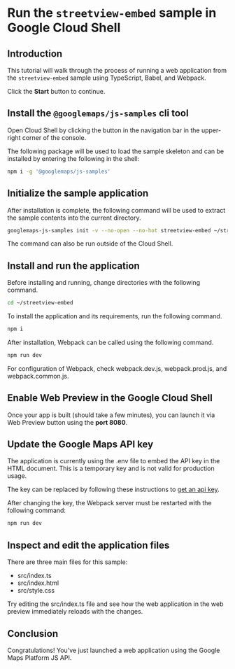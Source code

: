 # Run the `streetview-embed` sample in Google Cloud Shell

<walkthrough-tutorial-duration duration="10"/>

## Introduction

This tutorial will walk through the process of running a web application from
the `streetview-embed` sample using TypeScript, Babel, and Webpack.

Click the **Start** button to continue.

## Install the `@googlemaps/js-samples` cli tool

Open Cloud Shell by clicking the
<walkthrough-cloud-shell-icon></walkthrough-cloud-shell-icon> button in the
navigation bar in the upper-right corner of the console.

The following package will be used to load the sample skeleton and can be
installed by entering the following in the shell:

```bash
npm i -g '@googlemaps/js-samples'
```

## Initialize the sample application

After installation is complete, the following command will be used to extract
the sample contents into the current directory.

```bash
googlemaps-js-samples init -v --no-open --no-hot streetview-embed ~/streetview-embed
```

The command can also be run outside of the Cloud Shell.

## Install and run the application

Before installing and running, change directories with the following command.

```bash
cd ~/streetview-embed
```

To install the application and its requirements, run the following command.

```bash
npm i
```

After installation, Webpack can be called using the following command.

```bash
npm run dev
```

For configuration of Webpack, check
<walkthrough-editor-open-file filePath="~/streetview-embed/webpack.dev.js">webpack.dev.js</walkthrough-editor-open-file>,
<walkthrough-editor-open-file filePath="~/streetview-embed/webpack.prod.js">webpack.prod.js</walkthrough-editor-open-file>,
and
<walkthrough-editor-open-file filePath="~/streetview-embed/webpack.common.js">webpack.common.js</walkthrough-editor-open-file>.

## Enable Web Preview in the Google Cloud Shell

Once your app is built (should take a few minutes), you can launch it via
<walkthrough-spotlight-pointer target="cloudshell" spotlightId="devshell-web-preview-button">Web
Preview button</walkthrough-spotlight-pointer> using the **port 8080**.

## Update the Google Maps API key

The application is currently using the
<walkthrough-editor-open-file filePath="~/streetview-embed/.env">.env</walkthrough-editor-open-file>
file to embed the API key in the HTML document. This is a temporary key and is
not valid for production usage.

The key can be replaced by following these instructions to
[get an api key](https://developers.google.com/maps/documentation/javascript/get-api-key).

After changing the key, the Webpack server must be restarted with the following
command:

```bash
npm run dev
```

## Inspect and edit the application files

There are three main files for this sample:

*   <walkthrough-editor-open-file filePath="~/streetview-embed/src/index.ts">src/index.ts</walkthrough-editor-open-file>
*   <walkthrough-editor-open-file filePath="~/streetview-embed/src/index.html">src/index.html</walkthrough-editor-open-file>
*   <walkthrough-editor-open-file filePath="~/streetview-embed/src/style.css">src/style.css</walkthrough-editor-open-file>

Try editing the <walkthrough-editor-open-file filePath="~/streetview-embed/src/index.ts">src/index.ts</walkthrough-editor-open-file> file and see how the web application in the web preview immediately reloads with the changes.

## Conclusion

<walkthrough-conclusion-trophy></walkthrough-conclusion-trophy>

Congratulations! You've just launched a web application using the Google Maps
Platform JS API.
